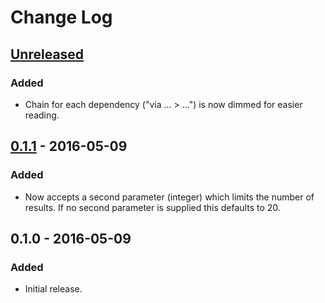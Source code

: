 # Change Log

## [Unreleased]
### Added
- Chain for each dependency ("via ... > ...") is now dimmed for easier reading.

## [0.1.1] - 2016-05-09
### Added
- Now accepts a second parameter (integer) which limits the number of results. If no second parameter is supplied this defaults to 20.

## 0.1.0 - 2016-05-09
### Added
- Initial release.

[Unreleased]: https://github.com/bengummer/depception/compare/v0.1.1...HEAD
[0.1.1]: https://github.com/bengummer/depception/compare/v0.1.0...v0.1.1

